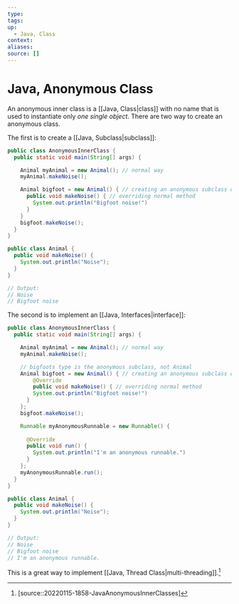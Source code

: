 ```yaml
---
type:
tags: 
up:
  - Java, Class
context:
aliases:
source: []
---
```


# Java, Anonymous Class

An anonymous inner class is a [[Java, Class|class]] with no name that is used to instantiate only _one single object_.
There are two way to create an anonymous class.

The first is to create a [[Java, Subclass|subclass]]:
```java
public class AnonymousInnerClass {
  public static void main(String[] args) {

    Animal myAnimal = new Animal(); // normal way
    myAnimal.makeNoise();

    Animal bigfoot = new Animal() { // creating an anonymous subclass of Animal
      public void makeNoise() { // overriding normal method
        System.out.println("Bigfoot noise!")
      } 
    }
    bigfoot.makeNoise();
  }
}

public class Animal {
  public void makeNoise() {
    System.out.println("Noise");
  }
}

// Output:
// Noise
// Bigfoot noise
```

The second is to implement an [[Java, Interfaces|interface]]:
```java
public class AnonymousInnerClass {
  public static void main(String[] args) {

    Animal myAnimal = new Animal(); // normal way
    myAnimal.makeNoise();

    // bigfoots type is the anonymous subclass, not Animal
    Animal bigfoot = new Animal() { // creating an anonymous subclass of Animal       
        @Override
        public void makeNoise() { // overriding normal method
        System.out.println("Bigfoot noise!")
      } 
    };
    bigfoot.makeNoise();

    Runnable myAnonymousRunnable = new Runnable() {
  
      @Override
      public void run() {
        System.out.println("I'm an anonymous runnable.")
      }
    };
    myAnonymousRunnable.run();
  }
}

public class Animal {
  public void makeNoise() {
    System.out.println("Noise");
  }
}

// Output:
// Noise
// Bigfoot noise
// I'm an anonymous runnable.
```

This is a great way to implement [[Java, Thread Class|multi-threading]].[^1]

[^1]: [source::20220115-1858-JavaAnonymousInnerClasses]
